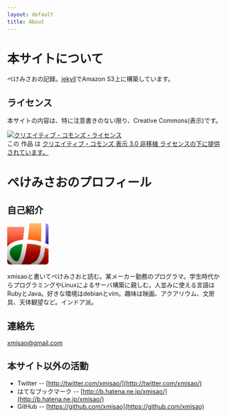 ```yaml
---
layout: default
title: About
---
```


# 本サイトについて

ぺけみさおの記録。[jekyll](http://jekyllrb.com/)でAmazon S3上に構築しています。

## ライセンス

本サイトの内容は、特に注意書きのない限り、Creative Commons(表示)です。

<a rel="license" href="http://creativecommons.org/licenses/by/3.0/deed.ja"><img alt="クリエイティブ・コモンズ・ライセンス" style="border-width:0" src="http://i.creativecommons.org/l/by/3.0/88x31.png" /></a><br />この 作品 は <a rel="license" href="http://creativecommons.org/licenses/by/3.0/deed.ja">クリエイティブ・コモンズ 表示 3.0 非移植 ライセンスの下に提供されています。</a>

# ぺけみさおのプロフィール

## 自己紹介

<img style="margin-left:auto; margin-right:auto" src="xmisao_icon_96x96.png" alt="み">

xmisaoと書いてぺけみさおと読む。某メーカー勤務のプログラマ。学生時代からプログラミングやLinuxによるサーバ構築に親しむ。人並みに使える言語はRubyとJava。好きな環境はdebianとvim。趣味は映画、アクアリウム、文房具、天体観望など。インドア派。

## 連絡先

[xmisao@gmail.com](xmisao@gmail.com)

## 本サイト以外の活動

- Twitter -- [http://twitter.com/xmisao/](http://twitter.com/xmisao/)
- はてなブックマーク -- [http://b.hatena.ne.jp/xmisao/](http://b.hatena.ne.jp/xmisao/)
- GitHub -- [https://github.com/xmisao](https://github.com/xmisao)
